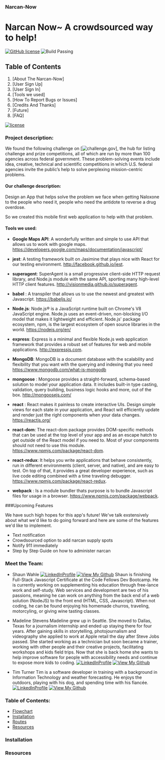 ### Narcan-Now


# Narcan Now~ A crowdsourced way to help!

[![GitHub license](https://img.shields.io/badge/license-MIT-blue.svg)](https://raw.githubusercontent.com/arn1313/kritter-frontend/master/LICENSE) ![Build Passing](https://img.shields.io/badge/build-passing-green.svg)

## Table of Contents
1. [About The Narcan-Now]
3. [User Sign Up]
4. [User Sign In]
5. [Tools we used]
6. [How To Report Bugs or Issues]
7. [Credits And Thanks]
8. [Future]
9. [FAQ]

[![license](https://img.shields.io/github/license/mashape/apistatus.svg)]()
### Project description:

We found the following challenge on [![challenge.gov](https://www.challenge.gov/challenge/the-2016-fda-naloxone-app-competition/)], the hub for listing challenge and prize competitions, all of which are run by more than 100 agencies across federal government. These problem-solving events include idea, creative, technical and scientific competitions in which U.S. federal agencies invite the public’s help to solve perplexing mission-centric problems.

#### Our challenge description:
Design an App that helps solve the problem we face when getting Naloxone to the people who need it, people who need the antidote to reverse a drug overdose.

So we created this mobile first web application to help with that problem.

#### Tools we used:

 * **Google Maps API**: A wonderfully written and simple to use API that allows us to work with google maps.
 https://developers.google.com/maps/documentation/javascript/

 * **jest**: A testing framework built on Jasimine that plays nice with React for our testing environment.          http://facebook.github.io/jest.

 * **superagent**: SuperAgent is a small progressive client-side HTTP request library, and Node.js module with the same API, sporting many high-level HTTP client features.
 http://visionmedia.github.io/superagent.

 * **babel** : A transpiler that allows us to use the newest and greatest with Javascript.
 https://babeljs.io/

 * **Node.js**: Node.js® is a JavaScript runtime built on Chrome's V8 JavaScript engine. Node.js uses an event-driven, non-blocking I/O model that makes it lightweight and efficient. Node.js' package ecosystem, npm, is the largest ecosystem of open source libraries in the world.
 https://nodejs.org/en/

 * **express**: Express is a minimal and flexible Node.js web application framework that provides a robust set of features for web and mobile applications.
 http://expressjs.com.

 * **MongoDB**: MongoDB is a document database with the scalability and flexibility that you want with the querying and indexing that you need
 https://www.mongodb.com/what-is-mongodb

 * **mongoose** : Mongoose provides a straight-forward, schema-based solution to model your application data. It includes built-in type casting, validation, query building, business logic hooks and more, out of the box.
 http://mongoosejs.com/

 * **react** : React makes it painless to create interactive UIs. Design simple views for each state in your application, and React will efficiently update and render just the right components when your data changes.
 https://reactjs.org/

 * **react-dom**: The react-dom package provides DOM-specific methods that can be used at the top level of your app and as an escape hatch to get outside of the React model if you need to. Most of your components should not need to use this module.
 https://www.npmjs.com/package/react-dom.

 * **react-redux**: It helps you write applications that behave consistently, run in different environments (client, server, and native), and are easy to test. On top of that, it provides a great developer experience, such as live code editing combined with a time traveling debugger.
 https://www.npmjs.com/package/react-redux.

 * **webpack** : Is a module bundler thats purpose is to bundle Javascript files for usage in a browser.
 https://www.npmjs.com/package/webpack.

###Upcoming Features

We have such high hopes for this app's future! We've talk exstensively about what we'd like to do going forward and here are some of the features we'd like to implement.

* Text notification
* Crowdsourced option to add narcan supply spots
* Notify 911 immediately
* Step by Step Guide on how to administer narcan



### Meet the Team:
* Shaun Wahle
[![LinkedInProfile](https://img.shields.io/badge/LinkedIn-Profile-brightgreen.svg)](https://www.linkedin.com/in/shaun-wahle/) [![View My Github](https://img.shields.io/badge/View%20My-Github-blue.svg)](https://github.com/Spwahle)
Shaun is finishing Full-Stack Javascript Certificate at the Code Fellows Dev Bootcamp. He is currently working on supplementing his education through free-lance work and self-study. Web services and development are two of his passions, meaning he can work on anything from the back end of a web solution (NodeJS) to the front end (HTML, CSS, Javascript). When not coding, he can be found enjoying his homemade churros, traveling, motorcyling, or giving wine tasting classes.



* Madeline Stevens
Madeline grew up in Seattle. She moved to Dallas, Texas for a journalism internship and ended up staying there for four years. After gaining skills in storytelling, photojournalism and videography she applied to work at Apple retail the day after Steve Jobs passed. She started working as a technician but soon became a trainer, working with other people and their creative projects, facilitating workshops and kids field trips. Now that she is back home she wants to help improve software for people with accessibility needs and continue to expose more kids to coding.
[![LinkedInProfile](https://img.shields.io/badge/LinkedIn-Profile-brightgreen.svg)](https://www.linkedin.com/in/madelinerosestevens/) [![View My Github](https://img.shields.io/badge/View%20My-Github-blue.svg)](https://github.com/madhubs)

* Tim Turner
Tim is a software developer in training with a background in Information Technology and weather forecasting. He enjoys the outdoors, playing with his dog, and spending time with his fiancée.
 [![LinkedInProfile](https://img.shields.io/badge/LinkedIn-Profile-brightgreen.svg)](https://www.linkedin.com/in/timothyt/) [![View My Github](https://img.shields.io/badge/View%20My-Github-blue.svg)](https://github.com/ratiphi)

### Table of Contents:
+ [Flowchart](#flowchart)
+ [Installation](#installation)
+ [Routes](#routes)
+ [Resources](#resources)


### Installation

### Resources
